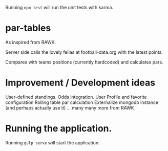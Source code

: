 Running `npm test` will run the unit tests with karma.
# par-tables
As inspired from RAWK. 

Server side calls the lovely fellas at football-data.org with the latest points. 

Compares with teams positions (currently hardcoded) and calculates pars.


# Improvement / Development ideas
User-defined standings.
Odds integration.
User Profile and favorite configuration
Rolling table par calculation
Externalize mongodb instance (and perhaps actually use it)
... many many more from RAWK

# Running the application. 
Running `gulp serve` will start the application.
